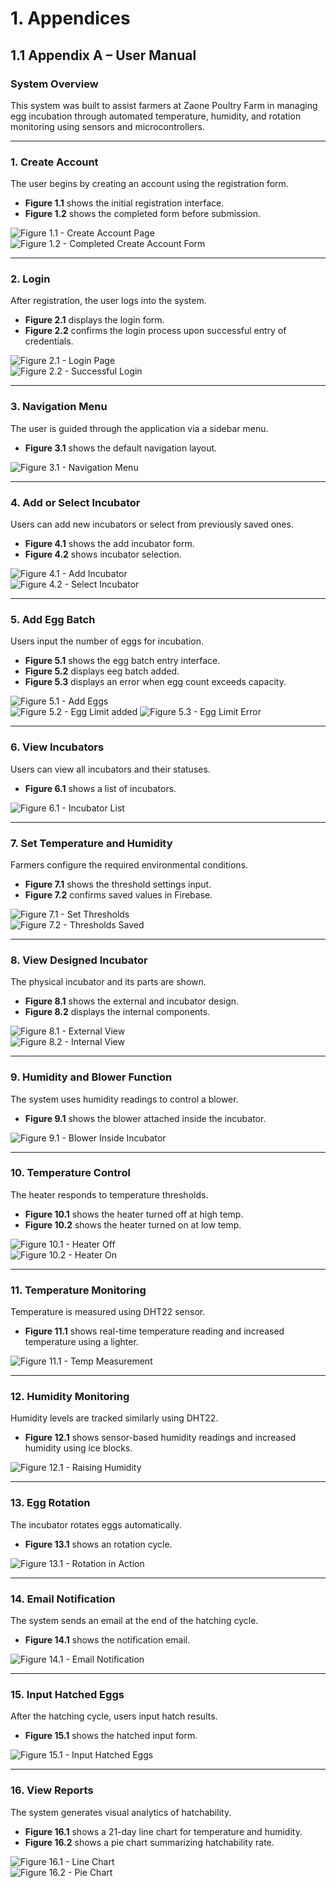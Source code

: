 # 1. Appendices

## 1.1 Appendix A – User Manual

### System Overview

This system was built to assist farmers at Zaone Poultry Farm in managing egg incubation through automated temperature, humidity, and rotation monitoring using sensors and microcontrollers.

---

### 1. Create Account

The user begins by creating an account using the registration form.

- **Figure 1.1** shows the initial registration interface.
- **Figure 1.2** shows the completed form before submission.

![Figure 1.1 - Create Account Page](screenshots/figure1_1.jpg)  
![Figure 1.2 - Completed Create Account Form](screenshots/figure1_2.jpg)

---

### 2. Login

After registration, the user logs into the system.

- **Figure 2.1** displays the login form.
- **Figure 2.2** confirms the login process upon successful entry of credentials.

![Figure 2.1 - Login Page](screenshots/figure2_1.jpg)  
![Figure 2.2 - Successful Login](screenshots/figure2_2.jpg)

---

### 3. Navigation Menu

The user is guided through the application via a sidebar menu.

- **Figure 3.1** shows the default navigation layout.

![Figure 3.1 - Navigation Menu](screenshots/figure3_1.jpg)

---

### 4. Add or Select Incubator

Users can add new incubators or select from previously saved ones.

- **Figure 4.1** shows the add incubator form.
- **Figure 4.2** shows incubator selection.

![Figure 4.1 - Add Incubator](screenshots/figure4_1.jpg)  
![Figure 4.2 - Select Incubator](screenshots/figure4_2.jpg)

---

### 5. Add Egg Batch

Users input the number of eggs for incubation.

- **Figure 5.1** shows the egg batch entry interface.
- **Figure 5.2** displays eeg batch added.
- **Figure 5.3** displays an error when egg count exceeds capacity.

![Figure 5.1 - Add Eggs](screenshots/figure5_1.jpg)  
![Figure 5.2 - Egg Limit added](screenshots/figure5_2.jpg)
![Figure 5.3 - Egg Limit Error](screenshots/figure5_3.jpg)

---

### 6. View Incubators

Users can view all incubators and their statuses.

- **Figure 6.1** shows a list of incubators.

![Figure 6.1 - Incubator List](screenshots/figure6_1.jpg)  

---

### 7. Set Temperature and Humidity

Farmers configure the required environmental conditions.

- **Figure 7.1** shows the threshold settings input.
- **Figure 7.2** confirms saved values in Firebase.

![Figure 7.1 - Set Thresholds](screenshots/figure7_1.jpg)  
![Figure 7.2 - Thresholds Saved](screenshots/figure7_2.jpg)

---

### 8. View Designed Incubator

The physical incubator and its parts are shown.

- **Figure 8.1** shows the external and incubator design.
- **Figure 8.2** displays the internal components.

![Figure 8.1 - External View](screenshots/figure8_1.jpg)  
![Figure 8.2 - Internal View](screenshots/figure8_2.jpg)

---

### 9. Humidity and Blower Function

The system uses humidity readings to control a blower.

- **Figure 9.1** shows the blower attached inside the incubator.

![Figure 9.1 - Blower Inside Incubator](screenshots/figure9_1.jpg)  

---

### 10. Temperature Control

The heater responds to temperature thresholds.

- **Figure 10.1** shows the heater turned off at high temp.
- **Figure 10.2** shows the heater turned on at low temp.

![Figure 10.1 - Heater Off](screenshots/figure10_1.jpg)  
![Figure 10.2 - Heater On](screenshots/figure10_2.jpg)

---

### 11. Temperature Monitoring

Temperature is measured using DHT22 sensor.

- **Figure 11.1** shows real-time temperature reading and increased temperature using a lighter.

![Figure 11.1 - Temp Measurement](screenshots/figure11_1.jpg)  

---

### 12. Humidity Monitoring

Humidity levels are tracked similarly using DHT22.

- **Figure 12.1** shows sensor-based humidity readings and increased humidity using ice blocks.

![Figure 12.1 - Raising Humidity](screenshots/figure12_1.jpg)

---

### 13. Egg Rotation

The incubator rotates eggs automatically.

- **Figure 13.1** shows an rotation cycle.
  
![Figure 13.1 - Rotation in Action](screenshots/figure13_1.jpg)

---

### 14. Email Notification

The system sends an email at the end of the hatching cycle.

- **Figure 14.1** shows the notification email.

![Figure 14.1 - Email Notification](screenshots/figure14_1.jpg)  

---

### 15. Input Hatched Eggs

After the hatching cycle, users input hatch results.

- **Figure 15.1** shows the hatched input form.

![Figure 15.1 - Input Hatched Eggs](screenshots/figure15_1.jpg)  

---

### 16. View Reports

The system generates visual analytics of hatchability.

- **Figure 16.1** shows a 21-day line chart for temperature and humidity.
- **Figure 16.2** shows a pie chart summarizing hatchability rate.

![Figure 16.1 - Line Chart](screenshots/figure16_1.jpg)  
![Figure 16.2 - Pie Chart](screenshots/figure16_2.jpg)
